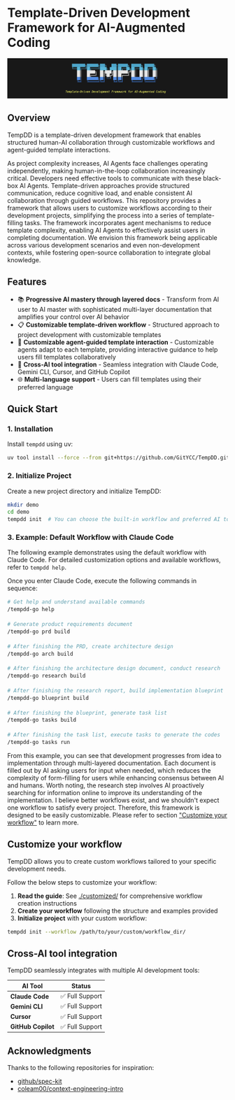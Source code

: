# Template-Driven Development Framework for AI-Augmented Coding

![banner](misc/banner.png)

## Overview

TempDD is a template-driven development framework that enables structured human-AI collaboration through customizable workflows and agent-guided template interactions. 

As project complexity increases, AI Agents face challenges operating independently, making human-in-the-loop collaboration increasingly critical. Developers need effective tools to communicate with these black-box AI Agents. Template-driven approaches provide structured communication, reduce cognitive load, and enable consistent AI collaboration through guided workflows. This repository provides a framework that allows users to customize workflows according to their development projects, simplifying the process into a series of template-filling tasks. The framework incorporates agent mechanisms to reduce template complexity, enabling AI Agents to effectively assist users in completing documentation. We envision this framework being applicable across various development scenarios and even non-development contexts, while fostering open-source collaboration to integrate global knowledge.

## Features

- 📚 **Progressive AI mastery through layered docs** - Transform from AI user to AI master with sophisticated multi-layer  documentation that amplifies your control over AI behavior
- 📋 **Customizable template-driven workflow** - Structured approach to project development with customizable templates
- 💬 **Customizable agent-guided template interaction** - Customizable agents adapt to each template, providing interactive guidance to help users fill templates collaboratively
- 🤖 **Cross-AI tool integration** - Seamless integration with Claude Code, Gemini CLI, Cursor, and GitHub Copilot
- 🌐 **Multi-language support** - Users can fill templates using their preferred language

## Quick Start

### 1. Installation

Install `tempdd` using uv:

```bash
uv tool install --force --from git+https://github.com/GitYCC/TempDD.git tempdd && exec $SHELL
```

### 2. Initialize Project

Create a new project directory and initialize TempDD:

```bash
mkdir demo
cd demo
tempdd init  # You can choose the built-in workflow and preferred AI tool during initialization
```

### 3. Example: Default Workflow with Claude Code

The following example demonstrates using the default workflow with Claude Code. For detailed customization options and available workflows, refer to `tempdd help`.

Once you enter Claude Code, execute the following commands in sequence:

```bash
# Get help and understand available commands
/tempdd-go help

# Generate product requirements document
/tempdd-go prd build

# After finishing the PRD, create architecture design
/tempdd-go arch build

# After finishing the architecture design document, conduct research
/tempdd-go research build

# After finishing the research report, build implementation blueprint
/tempdd-go blueprint build

# After finishing the blueprint, generate task list
/tempdd-go tasks build

# After finishing the task list, execute tasks to generate the codes
/tempdd-go tasks run
```

From this example, you can see that development progresses from idea to implementation through multi-layered documentation. Each document is filled out by AI asking users for input when needed, which reduces the complexity of form-filling for users while enhancing consensus between AI and humans. Worth noting, the research step involves AI proactively searching for information online to improve its understanding of the implementation. I believe better workflows exist, and we shouldn't expect one workflow to satisfy every project. Therefore, this framework is designed to be easily customizable. Please refer to section ["Customize your workflow"](#customize-your-workflow) to learn more.

## Customize your workflow

TempDD allows you to create custom workflows tailored to your specific development needs. 

Follow the below steps to customize your workflow:
1. **Read the guide**: See [./customized/](./customized/) for comprehensive workflow creation instructions
2. **Create your workflow** following the structure and examples provided
3. **Initialize project** with your custom workflow:

```bash
tempdd init --workflow /path/to/your/custom/workflow_dir/
```

## Cross-AI tool integration

TempDD seamlessly integrates with multiple AI development tools:

| AI Tool | Status |
|---------|--------|
| **Claude Code** | ✅ Full Support |
| **Gemini CLI** | ✅ Full Support  |
| **Cursor** | ✅ Full Support  |
| **GitHub Copilot** | ✅ Full Support  |

## Acknowledgments

Thanks to the following repositories for inspiration:
- [github/spec-kit](https://github.com/github/spec-kit)
- [coleam00/context-engineering-intro](https://github.com/coleam00/context-engineering-intro)
